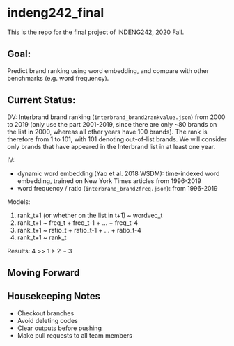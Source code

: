 # indeng242_final
This is the repo for the final project of INDENG242, 2020 Fall.

## Goal: 

Predict brand ranking using word embedding, and compare with other benchmarks (e.g. word frequency).

## Current Status:

DV: Interbrand brand ranking (`interbrand_brand2rankvalue.json`) from 2000 to 2019 (only use the part 2001-2019, since there are only ~80 brands on the list in 2000, whereas all other years have 100 brands). The rank is therefore from 1 to 101, with 101 denoting out-of-list brands. We will consider only brands that have appeared in the Interbrand list in at least one year.

IV:

- dynamic word embedding (Yao et al. 2018 WSDM): time-indexed word embedding, trained on New York Times articles from 1996-2019
- word frequency / ratio (`interbrand_brand2freq.json`): from 1996-2019

Models:

1. rank_t+1 (or whether on the list in t+1) ~ wordvec_t
2. rank_t+1 ~ freq_t + freq_t-1 + ... + freq_t-4
3. rank_t+1 ~ ratio_t + ratio_t-1 + ... + ratio_t-4
4. rank_t+1 ~ rank_t

Results: 4 >> 1 > 2 ~ 3

## Moving Forward

## Housekeeping Notes

- Checkout branches
- Avoid deleting codes
- Clear outputs before pushing
- Make pull requests to all team members